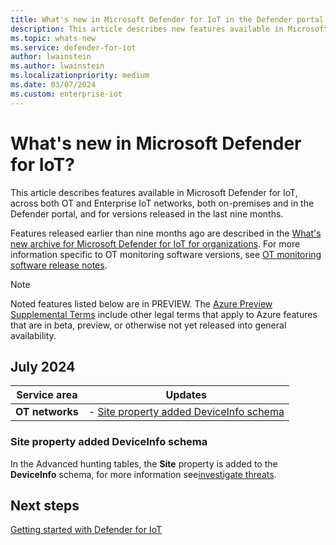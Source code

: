 ```yaml
---
title: What's new in Microsoft Defender for IoT in the Defender portal
description: This article describes new features available in Microsoft Defender for IoT, including both OT and Enterprise IoT networks, and both on-premises and in the Defender portal.
ms.topic: whats-new
ms.service: defender-for-iot
author: lwainstein
ms.author: lwainstein
ms.localizationpriority: medium
ms.date: 03/07/2024
ms.custom: enterprise-iot
---
```


# What's new in Microsoft Defender for IoT?

This article describes features available in Microsoft Defender for IoT, across both OT and Enterprise IoT networks, both on-premises and in the Defender portal, and for versions released in the last nine months.
<!-- which parts of this need to be kept or adapted? -->
Features released earlier than nine months ago are described in the [What's new archive for Microsoft Defender for IoT for organizations](release-notes-archive.md). For more information specific to OT monitoring software versions, see [OT monitoring software release notes](release-notes.md).

> [!NOTE]
> Noted features listed below are in PREVIEW. The [Azure Preview Supplemental Terms](https://azure.microsoft.com/support/legal/preview-supplemental-terms/) include other legal terms that apply to Azure features that are in beta, preview, or otherwise not yet released into general availability.
>
## July 2024

|Service area  |Updates  |
|---------|---------|
| **OT networks** | - [Site property added DeviceInfo schema](#site-property-added-deviceinfo-schema) |

### Site property added DeviceInfo schema

In the Advanced hunting tables, the **Site** property is added to the **DeviceInfo** schema, for more information see[investigate threats](investigate-threats.md#advanced-hunting-site-property).

## Next steps

[Getting started with Defender for IoT](get-started.md)
